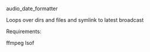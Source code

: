 audio_date_formatter

Loops over dirs and files and symlink to latest broadcast

Requirements:

ffmpeg lsof
